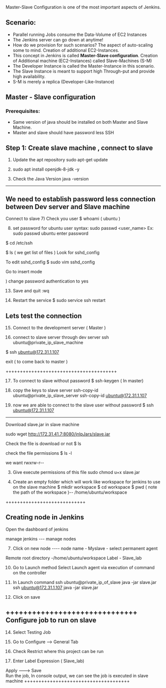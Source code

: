 Master-Slave Configuration is one of the most important aspects of Jenkins. 


## Scenario:
* Parallel running Jobs consume the Data-Volume of EC2 Instances
* The Jenkins server can go down at anytime!
* How do we provision for such scenarios? The aspect of auto-scaling some to mind. Creation of additional EC2-Instances.
* This concept in Jenkins is called **Master-Slave configuration**. Creation of Additional machine (EC2-Instances) called Slave-Machines (S-M)
* The Developer Instance is called the Master-Instance in this scenario.
* The Slave Instance is meant to support high Through-put and provide high availability.
* S-M is merely a replica (Developer-Like-Instance)

Master - Slave configuration
------------------------------------

### Prerequisites:
* Same version of java should be installed on both Master and Slave Machine.
* Master and slave should have password less SSH

## Step 1: Create slave machine  , connect to slave

1) Update the apt repository
sudo apt-get update


2)  sudo apt install openjdk-8-jdk -y


3) Check the Java Version
java -version

------------------
We need to establish password less connection between Dev server and Slave machine
----------------------

Connect to slave
7) Check you user
$ whoami       (  ubuntu )


8) set password  for  ubuntu  user
syntax: sudo  passwd  <user_name>
Ex:        sudo passwd ubuntu
enter password


$  cd /etc/ssh

$ ls   ( we get list of files )   Look for   sshd_config

To edit sshd_config
$ sudo vim sshd_config

Go to insert mode

) change password authentication to yes

13) Save and quit :wq

14) Restart the service
$ sudo service ssh restart

Lets test the connection
-------------------------------

15) Connect to the development server  ( Master )

16) connect to slave server through dev server
ssh ubuntu@private_ip_slave_machine

$ ssh ubuntu@172.31.1.107



exit  ( to come back to master )

+++++++++++++++++++++++++++++++++++++++


17)  To connect to slave  without password
$ ssh-keygen      ( In master)


18) copy the keys to slave server
ssh-copy-id  ubuntu@private_ip_slave_server
ssh-copy-id  ubuntu@172.31.1.107



19) now we are able to connect to the slave user without password
$  ssh ubuntu@172.31.1.107



-------------------

Download slave.jar in slave machine


sudo  wget http://172.31.41.7:8080/jnlpJars/slave.jar



Check the file is download or not
$ ls

check the file permissions
$ ls -l

we want    rwxrw-r--

3) Give execute permissions of this file
sudo chmod u+x slave.jar



4) Create an empty folder which will work like workspace for jenkins to use on the slave machine
$ mkdir workspace
$ cd workspace
$ pwd         ( note the path of the workspace )--    /home/ubuntu/workspace



++++++++++++++++++++++++++++




Creating node in Jenkins
---------------------------

 Open the dashboard of jenkins

manage jenkins --- manage nodes

7) Click on new node ----  node name -  Myslave
		       - select permanent agent

Remote root directory   -/home/ubuntu/workspace
Label - Slave_lab


10) Go to Launch method
Select Launch agent via execution of command on the controller

11) In Launch command
ssh ubuntu@private_ip_of_slave java -jar slave.jar
ssh ubuntu@172.31.1.107     java  -jar   slave.jar


13) Click on save

++++++++++++++++++++++++++++++
Configure job to run on slave
------------------------------

14) Select Testing Job

15) Go to Configure  --> General Tab

17) Check Restrict where this project can be run

18) Enter Label Expression ( Slave_lab)

Apply ---> Save  
Run the job, In console output, we can see the job is executed in slave machine
+++++++++++++++++++++++++++++++++++++

